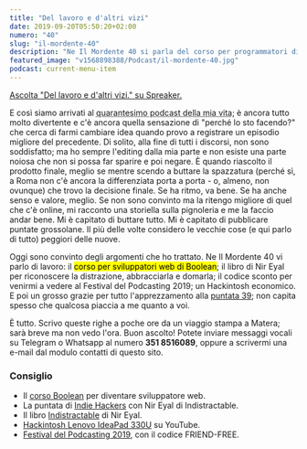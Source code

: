 ```yaml
---
title: "Del lavoro e d'altri vizi"
date: 2019-09-20T05:50:20+02:00
numero: "40"
slug: "il-mordente-40"
description: "Ne Il Mordente 40 si parla del corso per programmatori di Boolean, del libro Indistractable, di un Hackintosh economico e del Festival del Podcasting 2019. Registrato da Riccardo Palombo."
featured_image: "v1568898388/Podcast/il-mordente-40.jpg"
podcast: current-menu-item
---
```


<a class="spreaker-player" href="https://www.spreaker.com/episode/19151494" data-resource="episode_id=19151494" data-width="100%" data-height="200px" data-theme="light" data-playlist="false" data-playlist-continuous="false" data-autoplay="false" data-live-autoplay="false" data-chapters-image="true" data-episode-image-position="right" data-hide-logo="false" data-hide-likes="false" data-hide-comments="false" data-hide-sharing="false" data-hide-download="true">Ascolta "Del lavoro e d&#39;altri vizi." su Spreaker.</a>

E così siamo arrivati al <abbr title="Ma ho ancora 39 anni, e lo ripeterò.">quarantesimo podcast della mia vita</abbr>; è ancora tutto molto divertente e c'è ancora quella sensazione di "perché lo sto facendo?" che cerca di farmi cambiare idea quando provo a registrare un episodio migliore del precedente. Di solito, alla fine di tutti i discorsi, non sono soddisfatto; ma ho sempre l'editing dalla mia parte e non esiste una parte noiosa che non si possa far sparire e poi negare. È quando riascolto il prodotto finale, meglio se mentre scendo a buttare la spazzatura (perché sì, a Roma non c'è ancora la differenziata porta a porta - o, almeno, non ovunque) che trovo la decisione finale. Se ha ritmo, va bene. Se ha anche senso e valore, meglio. Se non sono convinto ma la ritengo migliore di quel che c'è online, mi racconto una storiella sulla pignoleria e me la faccio andar bene. Mi è capitato di buttare tutto. Mi è capitato di pubblicare puntate grossolane. Il più delle volte considero le vecchie cose (e qui parlo di tutto) peggiori delle nuove.

Oggi sono convinto degli argomenti che ho trattato. Ne Il Mordente 40 vi parlo di lavoro: il <mark>corso per sviluppatori web di Boolean</mark>; il libro di Nir Eyal per riconoscere la distrazione, abbracciarla e domarla; il codice sconto per venirmi a vedere al Festival del Podcasting 2019; un Hackintosh economico. E poi un grosso grazie per tutto l'apprezzamento alla <a href="/podcast/il-mordente-39/" target="_blank" title="Una fiera divertente che non farò mai più.">puntata 39</a>; non capita spesso che qualcosa piaccia a me quanto a voi.

È tutto. Scrivo queste righe a poche ore da un viaggio stampa a Matera; sarà breve ma non vedo l'ora. Buon ascolto! Potete inviare messaggi vocali su Telegram o Whatsapp al numero <strong>351 8516089</strong>, oppure a scrivermi una e-mail dal modulo contatti di questo sito.

### Consiglio
<ul>
<li>Il <a href="https://www.boolean.careers/" target="_blank" rel="nofollow" title="Vai al sito di Boolean. Diventa sviluppatore web">corso Boolean</a> per diventare  sviluppatore web.</li>
<li>La puntata di <a href="https://www.indiehackers.com/podcast/117-nir-eyal-of-indistractable" target="_blank" rel="nofollow" title="Vedi Indie Hackers Podcast">Indie Hackers</a> con Nir Eyal di Indistractable.</li>
<li>Il libro <a href="https://amzn.to/2QcmX6q" target="_blank" rel="nofollow" title="Vedi Indistractable: How to Control Your Attention and Choose Your Life">Indistractable</a> di Nir Eyal.</li>
<li><a href="https://www.youtube.com/watch?v=1-xf80ibl8U" target="_blank" rel="nofollow" title="Vedi Hackintosh Lenovo IdeaPad 330U">Hackintosh Lenovo IdeaPad 330U</a> su YouTube.</li>
<li><a href="https://festivaldelpodcasting.eventbrite.co.uk?discount=FRIEND-FREE" title="Festival del Podcasting 2019" target="_blank" rel="nofollow">Festival del Podcasting 2019</a>, con il codice FRIEND-FREE.</li>
</ul>